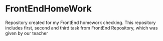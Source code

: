 # FrontEndHomeWork
Repository created for my FrontEnd homework checking. This repository includes first, second and third task from FrontEnd Repository, which was given by our teacher
